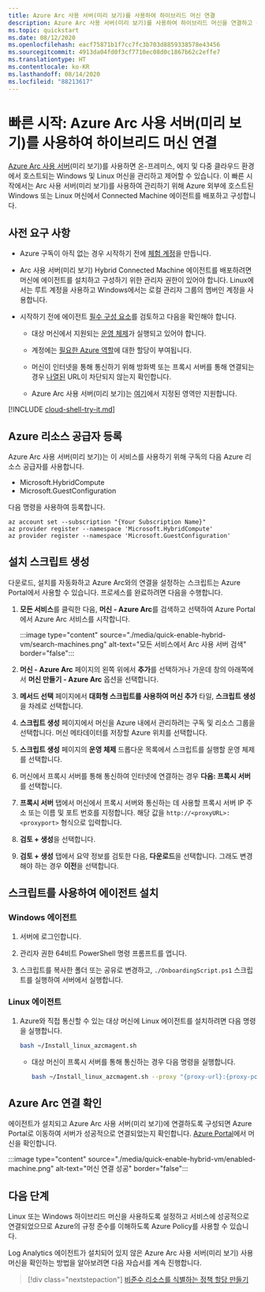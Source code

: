```yaml
---
title: Azure Arc 사용 서버(미리 보기)를 사용하여 하이브리드 머신 연결
description: Azure Arc 사용 서버(미리 보기)를 사용하여 하이브리드 머신을 연결하고 등록하는 방법을 알아봅니다.
ms.topic: quickstart
ms.date: 08/12/2020
ms.openlocfilehash: eacf75871b1f7cc7fc3b703d8859338578e43456
ms.sourcegitcommit: 4913da04fd0f3cf7710ec08d0c1867b62c2effe7
ms.translationtype: HT
ms.contentlocale: ko-KR
ms.lasthandoff: 08/14/2020
ms.locfileid: "88213617"
---
```

# <a name="quickstart-connect-hybrid-machine-with-azure-arc-enabled-servers-preview"></a>빠른 시작: Azure Arc 사용 서버(미리 보기)를 사용하여 하이브리드 머신 연결

[Azure Arc 사용 서버](../overview.md)(미리 보기)를 사용하면 온-프레미스, 에지 및 다중 클라우드 환경에서 호스트되는 Windows 및 Linux 머신을 관리하고 제어할 수 있습니다. 이 빠른 시작에서는 Arc 사용 서버(미리 보기)를 사용하여 관리하기 위해 Azure 외부에 호스트된 Windows 또는 Linux 머신에서 Connected Machine 에이전트를 배포하고 구성합니다.

## <a name="prerequisites"></a>사전 요구 사항

* Azure 구독이 아직 없는 경우 시작하기 전에 [체험 계정](https://azure.microsoft.com/free/?WT.mc_id=A261C142F)을 만듭니다.

* Arc 사용 서버(미리 보기) Hybrid Connected Machine 에이전트를 배포하려면 머신에 에이전트를 설치하고 구성하기 위한 관리자 권한이 있어야 합니다. Linux에서는 루트 계정을 사용하고 Windows에서는 로컬 관리자 그룹의 멤버인 계정을 사용합니다.

* 시작하기 전에 에이전트 [필수 구성 요소](../agent-overview.md#prerequisites)를 검토하고 다음을 확인해야 합니다.

    * 대상 머신에서 지원되는 [운영 체제](../agent-overview.md#supported-operating-systems)가 실행되고 있어야 합니다.

    * 계정에는 [필요한 Azure 역할](../agent-overview.md#required-permissions)에 대한 할당이 부여됩니다.

    * 머신이 인터넷을 통해 통신하기 위해 방화벽 또는 프록시 서버를 통해 연결되는 경우 [나열된](../agent-overview.md#networking-configuration) URL이 차단되지 않는지 확인합니다.

    * Azure Arc 사용 서버(미리 보기)는 [여기](../overview.md#supported-regions)에서 지정된 영역만 지원합니다.

[!INCLUDE [cloud-shell-try-it.md](../../../../includes/cloud-shell-try-it.md)]

## <a name="register-azure-resource-providers"></a>Azure 리소스 공급자 등록

Azure Arc 사용 서버(미리 보기)는 이 서비스를 사용하기 위해 구독의 다음 Azure 리소스 공급자를 사용합니다.

* Microsoft.HybridCompute
* Microsoft.GuestConfiguration

다음 명령을 사용하여 등록합니다.

```azurecli-interactive
az account set --subscription "{Your Subscription Name}"
az provider register --namespace 'Microsoft.HybridCompute'
az provider register --namespace 'Microsoft.GuestConfiguration'
```

## <a name="generate-installation-script"></a>설치 스크립트 생성

다운로드, 설치를 자동화하고 Azure Arc와의 연결을 설정하는 스크립트는 Azure Portal에서 사용할 수 있습니다. 프로세스를 완료하려면 다음을 수행합니다.

1. **모든 서비스**를 클릭한 다음, **머신 - Azure Arc**를 검색하고 선택하여 Azure Portal에서 Azure Arc 서비스를 시작합니다.

    :::image type="content" source="./media/quick-enable-hybrid-vm/search-machines.png" alt-text="모든 서비스에서 Arc 사용 서버 검색" border="false":::

1. **머신 - Azure Arc** 페이지의 왼쪽 위에서 **추가**를 선택하거나 가운데 창의 아래쪽에서 **머신 만들기 - Azure Arc** 옵션을 선택합니다.

1. **메서드 선택** 페이지에서 **대화형 스크립트를 사용하여 머신 추가** 타일, **스크립트 생성**을 차례로 선택합니다.

1. **스크립트 생성** 페이지에서 머신을 Azure 내에서 관리하려는 구독 및 리소스 그룹을 선택합니다. 머신 메타데이터를 저장할 Azure 위치를 선택합니다.

1. **스크립트 생성** 페이지의 **운영 체제** 드롭다운 목록에서 스크립트를 실행할 운영 체제를 선택합니다.

1. 머신에서 프록시 서버를 통해 통신하여 인터넷에 연결하는 경우 **다음: 프록시 서버**를 선택합니다.

1. **프록시 서버** 탭에서 머신에서 프록시 서버와 통신하는 데 사용할 프록시 서버 IP 주소 또는 이름 및 포트 번호를 지정합니다. 해당 값을 `http://<proxyURL>:<proxyport>` 형식으로 입력합니다.

1. **검토 + 생성**을 선택합니다.

1. **검토 + 생성** 탭에서 요약 정보를 검토한 다음, **다운로드**을 선택합니다. 그래도 변경해야 하는 경우 **이전**을 선택합니다.

## <a name="install-the-agent-using-the-script"></a>스크립트를 사용하여 에이전트 설치

### <a name="windows-agent"></a>Windows 에이전트

1. 서버에 로그인합니다.

1. 관리자 권한 64비트 PowerShell 명령 프롬프트를 엽니다.

1. 스크립트를 복사한 폴더 또는 공유로 변경하고, `./OnboardingScript.ps1` 스크립트를 실행하여 서버에서 실행합니다.

### <a name="linux-agent"></a>Linux 에이전트

1. Azure와 직접 통신할 수 있는 대상 머신에 Linux 에이전트를 설치하려면 다음 명령을 실행합니다.

    ```bash
    bash ~/Install_linux_azcmagent.sh
    ```

    * 대상 머신이 프록시 서버를 통해 통신하는 경우 다음 명령을 실행합니다.

        ```bash
        bash ~/Install_linux_azcmagent.sh --proxy "{proxy-url}:{proxy-port}"
        ```

## <a name="verify-the-connection-with-azure-arc"></a>Azure Arc 연결 확인

에이전트가 설치되고 Azure Arc 사용 서버(미리 보기)에 연결하도록 구성되면 Azure Portal로 이동하여 서버가 성공적으로 연결되었는지 확인합니다. [Azure Portal](https://aka.ms/hybridmachineportal)에서 머신을 확인합니다.

:::image type="content" source="./media/quick-enable-hybrid-vm/enabled-machine.png" alt-text="머신 연결 성공" border="false":::

## <a name="next-steps"></a>다음 단계

Linux 또는 Windows 하이브리드 머신을 사용하도록 설정하고 서비스에 성공적으로 연결되었으므로 Azure의 규정 준수를 이해하도록 Azure Policy를 사용할 수 있습니다.

Log Analytics 에이전트가 설치되어 있지 않은 Azure Arc 사용 서버(미리 보기) 사용 머신을 확인하는 방법을 알아보려면 다음 자습서를 계속 진행합니다.

> [!div class="nextstepaction"]
> [비준수 리소스를 식별하는 정책 할당 만들기](tutorial-assign-policy-portal.md)
